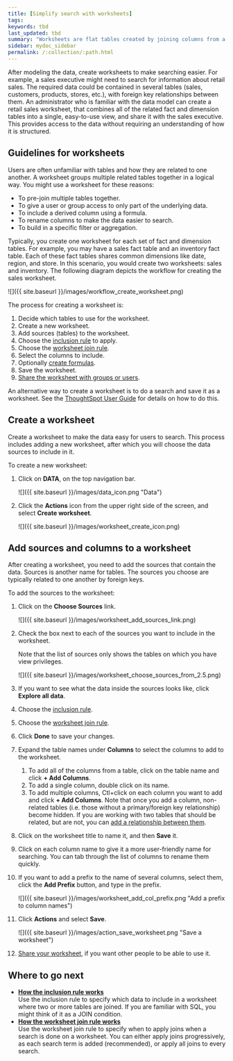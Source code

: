 ```yaml
---
title: [Simplify search with worksheets]
tags:
keywords: tbd
last_updated: tbd
summary: "Worksheets are flat tables created by joining columns from a set of one or more tables or imported datasets. "
sidebar: mydoc_sidebar
permalink: /:collection/:path.html
---
```


After modeling the data, create worksheets to make searching easier. For example, a sales executive might need to search for information about retail sales. The required data could be contained in several tables (sales, customers, products, stores, etc.), with foreign key relationships between them. An administrator who is familiar with the data model can create a retail sales worksheet, that combines all of the related fact and dimension tables into a single, easy-to-use view, and share it with the sales executive. This provides access to the data without requiring an understanding of how it is structured.

## Guidelines for worksheets

Users are often unfamiliar with tables and how they are related to one another. A worksheet groups multiple related tables together in a logical way.  You might use a worksheet for these reasons:

-   To pre-join multiple tables together.
-   To give a user or group access to only part of the underlying data.
-   To include a derived column using a formula.
-   To rename columns to make the data easier to search.
-   To build in a specific filter or aggregation.


Typically, you create one worksheet for each set of fact and dimension tables. For example, you may have a sales fact table and an inventory fact table. Each of these fact tables shares common dimensions like date, region, and store. In this scenario, you would create two worksheets: sales and inventory. The following diagram depicts the workflow for creating the sales worksheet.

![]({{ site.baseurl }}/images/workflow_create_worksheet.png)

The process for creating a worksheet is:

1.  Decide which tables to use for the worksheet.
2.  Create a new worksheet.
3.  Add sources (tables) to the worksheet.
4.  Choose the [inclusion rule](about-inclusion-rule.html#) to apply.
5.  Choose the [worksheet join rule](progressive-joins.html#).
6.  Select the columns to include.
7.  Optionally [create formulas](create-formula.html#).
8.  Save the worksheet.
9.  [Share the worksheet with groups or users](../data_security/share-worksheets.html#).

An alternative way to create a worksheet is to do a search and save it as a worksheet. See the [ThoughtSpot User Guide](/end-user/end_user_introduction/introduction.html#) for details on how to do this.

## Create a worksheet

Create a worksheet to make the data easy for users to search. This process includes adding a new worksheet, after which you will choose the data sources to include in it.

To create a new worksheet:

1. Click on **DATA**, on the top navigation bar.

     ![]({{ site.baseurl }}/images/data_icon.png "Data")

2. Click the **Actions** icon from the upper right side of the screen, and select **Create worksheet**.

    ![]({{ site.baseurl }}/images/worksheet_create_icon.png)


## Add sources and columns to a worksheet

After creating a worksheet, you need to add the sources that contain the data. Sources is another name for tables. The sources you choose are typically related to one another by foreign keys.

To add the sources to the worksheet:

1.  Click on the **Choose Sources** link.

    ![]({{ site.baseurl }}/images/worksheet_add_sources_link.png)

2. Check the box next to each of the sources you want to include in the worksheet.

    Note that the list of sources only shows the tables on which you have view privileges.

    ![]({{ site.baseurl }}/images/worksheet_choose_sources_from_2.5.png)

3. If you want to see what the data inside the sources looks like, click **Explore all data**.
4. Choose the [inclusion rule](about-inclusion-rule.html#).
5. Choose the [worksheet join rule](progressive-joins.html#).
6. Click **Done** to save your changes.
7. Expand the table names under **Columns** to select the columns to add to the worksheet.

    1. To add all of the columns from a table, click on the table name and click **+ Add Columns**.
    2. To add a single column, double click on its name.
    3. To add multiple columns, Ctl+click on each column you want to add and click **+ Add Columns**.
    Note that once you add a column, non-related tables (i.e. those without a primary/foreign key relationship) become hidden. If you are working with two tables that should be related, but are not, you can [add a relationship between them](../data_modeling/about-relationships.html#).

8. Click on the worksheet title to name it, and then **Save** it.
9. Click on each column name to give it a more user-friendly name for searching. You can tab through the list of columns to rename them quickly.
10.  If you want to add a prefix to the name of several columns, select them, click the **Add Prefix** button, and type in the prefix.

     ![]({{ site.baseurl }}/images/worksheet_add_col_prefix.png "Add a prefix to column names")

11. Click **Actions** and select **Save**.

    ![]({{ site.baseurl }}/images/action_save_worksheet.png "Save a worksheet")

12.  [Share your worksheet](../data_security/share-worksheets.html#), if you want other people to be able to use it.

## Where to go next

-   **[How the inclusion rule works](/admin/worksheets/about-inclusion-rule.html)**  
Use the inclusion rule to specify which data to include in a worksheet where two or more tables are joined. If you are familiar with SQL, you might think of it as a JOIN condition.
-   **[How the worksheet join rule works](/admin/worksheets/progressive-joins.html)**  
Use the worksheet join rule to specify when to apply joins when a search is done on a worksheet. You can either apply joins progressively, as each search term is added (recommended), or apply all joins to every search.
